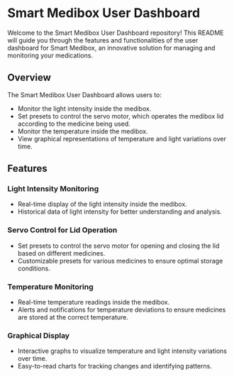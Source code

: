 # Smart Medibox User Dashboard

Welcome to the Smart Medibox User Dashboard repository! This README will guide you through the features and functionalities of the user dashboard for Smart Medibox, an innovative solution for managing and monitoring your medications.

## Overview

The Smart Medibox User Dashboard allows users to:
- Monitor the light intensity inside the medibox.
- Set presets to control the servo motor, which operates the medibox lid according to the medicine being used.
- Monitor the temperature inside the medibox.
- View graphical representations of temperature and light variations over time.

## Features

### Light Intensity Monitoring
- Real-time display of the light intensity inside the medibox.
- Historical data of light intensity for better understanding and analysis.

### Servo Control for Lid Operation
- Set presets to control the servo motor for opening and closing the lid based on different medicines.
- Customizable presets for various medicines to ensure optimal storage conditions.

### Temperature Monitoring
- Real-time temperature readings inside the medibox.
- Alerts and notifications for temperature deviations to ensure medicines are stored at the correct temperature.

### Graphical Display
- Interactive graphs to visualize temperature and light intensity variations over time.
- Easy-to-read charts for tracking changes and identifying patterns.



